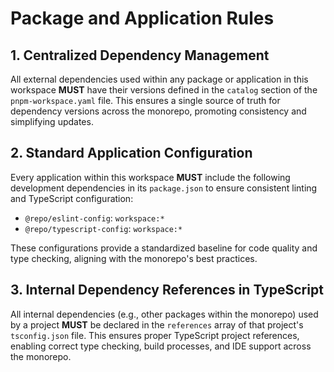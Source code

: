 # Package and Application Rules

## 1. Centralized Dependency Management

All external dependencies used within any package or application in this workspace **MUST** have their versions defined in the `catalog` section of the `pnpm-workspace.yaml` file. This ensures a single source of truth for dependency versions across the monorepo, promoting consistency and simplifying updates.

## 2. Standard Application Configuration

Every application within this workspace **MUST** include the following development dependencies in its `package.json` to ensure consistent linting and TypeScript configuration:

- `@repo/eslint-config`: `workspace:*`
- `@repo/typescript-config`: `workspace:*`

These configurations provide a standardized baseline for code quality and type checking, aligning with the monorepo's best practices.

## 3. Internal Dependency References in TypeScript

All internal dependencies (e.g., other packages within the monorepo) used by a project **MUST** be declared in the `references` array of that project's `tsconfig.json` file. This ensures proper TypeScript project references, enabling correct type checking, build processes, and IDE support across the monorepo.

